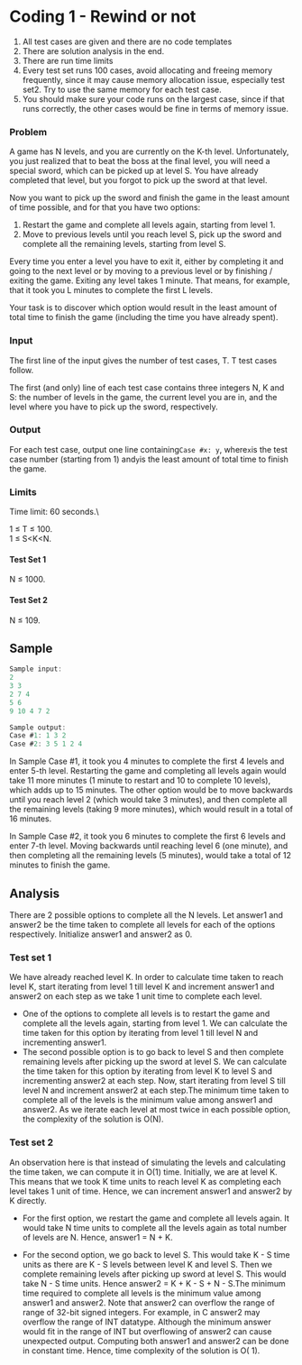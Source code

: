 # Coding 1 - Rewind or not

1. All test cases are given and there are no code templates
2. There are solution analysis in the end.
3. There are run time limits
4. Every test set runs 100 cases, avoid allocating
   and freeing memory frequently, since it may cause
   memory allocation issue, especially test set2. Try to use the same
   memory for each test case.
5. You should make sure your code runs on the
   largest case, since if that runs correctly,
   the other cases would be fine in terms of memory issue.

### Problem

A game has N levels, and you are currently on the K-th level. Unfortunately, you just realized that to beat the boss
at the final level, you will need a special sword, which can be picked up at level S. You have already completed that
level, but you forgot to pick up the sword at that level.

Now you want to pick up the sword and finish the game in the least amount of time possible, and for that you have two
options:

1. Restart the game and complete all levels again, starting from level 1.
2. Move to previous levels until you reach level S, pick up the sword and complete all the remaining levels, starting
   from level S.

Every time you enter a level you have to exit it, either by completing it and going to the next level or by moving to a
previous level or by finishing / exiting the game. Exiting any level takes 1 minute. That means, for example, that it
took you L minutes to complete the first L levels.

Your task is to discover which option would result in the least amount of total time to finish the game (including the
time you have already spent).

### Input

The first line of the input gives the number of test cases, T. T test cases follow.

The first (and only) line of each test case contains three integers N, K and S: the number of levels in the game, the
current level you are in, and the level where you have to pick up the sword, respectively.

### Output

For each test case, output one line containing`Case #x: y`, where`x`is the test case number (starting from 1) and`y`is
the least amount of total time to finish the game.

### Limits

Time limit: 60 seconds.\

1 ≤ T ≤ 100.\
1 ≤ S<K<N.

#### Test Set 1

N ≤ 1000.

#### Test Set 2

N ≤ 109.

## Sample

```c
Sample input:
2
3 3
2 7 4
5 6
9 10 4 7 2

Sample output:
Case #1: 1 3 2
Case #2: 3 5 1 2 4
```

In Sample Case #1, it took you 4 minutes to complete the first 4 levels and enter 5-th level. Restarting the game and
completing all levels again would take 11 more minutes (1 minute to restart and 10 to complete 10 levels), which adds up
to 15 minutes. The other option would be to move backwards until you reach level 2 (which would take 3 minutes), and
then complete all the remaining levels (taking 9 more minutes), which would result in a total of 16 minutes.

In Sample Case #2, it took you 6 minutes to complete the first 6 levels and enter 7-th level. Moving backwards until
reaching level 6 (one minute), and then completing all the remaining levels (5 minutes), would take a total of 12
minutes to finish the game.

## Analysis

There are 2 possible options to complete all the N levels. Let answer1 and answer2 be the time taken to complete all
levels for each of the options respectively. Initialize answer1 and answer2 as 0.

### Test set 1

We have already reached level K. In order to calculate time taken to reach level K, start iterating from level 1 till
level K and increment answer1 and answer2 on each step as we take 1 unit time to complete each level.

- One of the options to complete all levels is to restart the game and complete all the levels again, starting from
  level 1. We can calculate the time taken for this option by iterating from level 1 till level N and incrementing
  answer1.
- The second possible option is to go back to level S and then complete remaining levels after picking up the
  sword at level S. We can calculate the time taken for this option by iterating from level K to level S and
  incrementing answer2 at each step. Now, start iterating from level S till level N and increment answer2 at each
  step.The minimum time taken to complete all of the levels is the minimum value among answer1 and answer2. As we
  iterate each level at most twice in each possible option, the complexity of the solution is O(N).

### Test set 2

An observation here is that instead of simulating the levels and calculating the time taken, we can compute it in O(1)
time. Initially, we are at level K. This means that we took K time units to reach level K as completing each level takes
1 unit of time. Hence, we can increment answer1 and answer2 by K directly.

- For the first option, we restart the game and complete all levels again. It would take N time units to complete all
  the levels again as total number of levels are N. Hence, answer1 = N + K.

- For the second option, we go back to level
  S. This would take K - S time units as there are K - S levels between level K and level S. Then we complete remaining
  levels after picking up sword at level S. This would take N - S time units. Hence answer2 = K + K - S + N - S.The
  minimum time required to complete all levels is the minimum value among answer1 and answer2. Note that answer2 can
  overflow the range of range of 32-bit signed integers. For example, in C answer2 may overflow the range of INT
  datatype. Although the minimum answer would fit in the range of INT but overflowing of answer2 can cause unexpected
  output. Computing both answer1 and answer2 can be done in constant time. Hence, time complexity of the solution is O(
  1).
